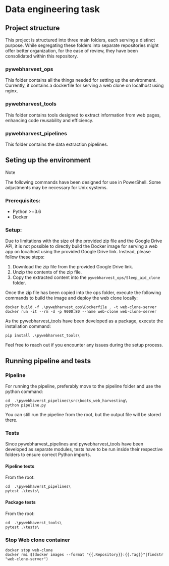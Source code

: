 # Data engineering task

## Project structure

This project is structured into three main folders, each serving a distinct purpose. While segregating these folders into separate repositories might offer better organization, for the ease of review, they have been consolidated within this repository.

### pywebharvest_ops

This folder contains all the things needed for setting up the environment. Currently, it contains a dockerfile for serving a web clone on localhost using nginx.

### pywebharvest_tools

This folder contains tools designed to extract information from web pages, enhancing code reusability and efficiency.

### pywebharvest_pipelines

This folder contains the data extraction pipelines.


## Seting up the environment

> [!NOTE] 
>The following commands have been designed for use in PowerShell. Some adjustments may be necessary for Unix systems.

### Prerequisites:
- Python >=3.6
- Docker

### Setup:
Due to limitations with the size of the provided zip file and the Google Drive API, it is not possible to directly build the Docker image for serving a web app on localhost using the provided Google Drive link. Instead, please follow these steps:

1. Download the zip file from the provided Google Drive link.
2. Unzip the contents of the zip file.
3. Copy the extracted content into the `pywebharvest_ops/Sleep_aid_clone` folder.

Once the zip file has been copied into the ops folder, execute the following commands to build the image and deploy the web clone locally:

```
docker build -f .\pywebharvest_ops\Dockerfile . -t web-clone-server
docker run -it --rm -d -p 9000:80 --name web-clone web-clone-server
```

As the pywebharvest_tools have been developed as a package, execute the installation command:

```pip install .\pywebharvest_tools\```

Feel free to reach out if you encounter any issues during the setup process.

## Running pipeline and tests

### Pipeline 

For running the pipeline, preferably move to the pipeline folder and use the python command:

```
cd  .\pywebhaverst_pipelines\src\boots_web_harvesting\
python pipeline.py
```

You can still run the pipeline from the root, but the output file will be stored there.

### Tests

Since pywebharvest_pipelines and pywebharvest_tools have been developed as separate modules, tests have to be run inside their respective folders to ensure correct Python imports.

#### Pipeline tests
From the root:
```
cd  .\pywebhaverst_pipelines\
pytest .\tests\
```

#### Package tests
From the root:
```
cd  .\pywebhaverst_tools\
pytest .\tests\
```


### Stop Web clone container

```
docker stop web-clone
docker rmi $(docker images --format "{{.Repository}}:{{.Tag}}"|findstr "web-clone-server")
```



